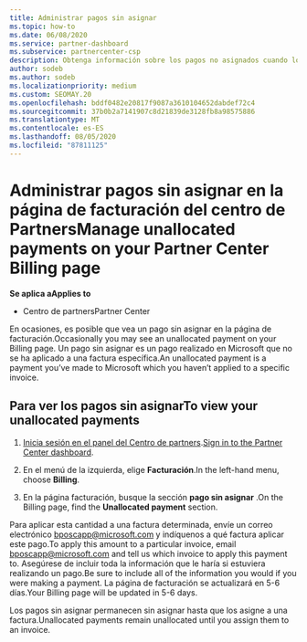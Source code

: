 ```yaml
---
title: Administrar pagos sin asignar
ms.topic: how-to
ms.date: 06/08/2020
ms.service: partner-dashboard
ms.subservice: partnercenter-csp
description: Obtenga información sobre los pagos no asignados cuando los vea en la página de facturación del centro de Partners. Aprenda también a aplicarlos a las facturas.
author: sodeb
ms.author: sodeb
ms.localizationpriority: medium
ms.custom: SEOMAY.20
ms.openlocfilehash: bddf0482e20817f9087a3610104652dabdef72c4
ms.sourcegitcommit: 37b0b2a7141907c8d21839de3128fb8a98575886
ms.translationtype: MT
ms.contentlocale: es-ES
ms.lasthandoff: 08/05/2020
ms.locfileid: "87811125"
---
```

# <a name="manage-unallocated-payments-on-your-partner-center-billing-page"></a><span data-ttu-id="cb2b4-104">Administrar pagos sin asignar en la página de facturación del centro de Partners</span><span class="sxs-lookup"><span data-stu-id="cb2b4-104">Manage unallocated payments on your Partner Center Billing page</span></span>

<span data-ttu-id="cb2b4-105">**Se aplica a**</span><span class="sxs-lookup"><span data-stu-id="cb2b4-105">**Applies to**</span></span>

- <span data-ttu-id="cb2b4-106">Centro de partners</span><span class="sxs-lookup"><span data-stu-id="cb2b4-106">Partner Center</span></span>

<span data-ttu-id="cb2b4-107">En ocasiones, es posible que vea un pago sin asignar en la página de facturación.</span><span class="sxs-lookup"><span data-stu-id="cb2b4-107">Occasionally you may see an unallocated payment on your Billing page.</span></span> <span data-ttu-id="cb2b4-108">Un pago sin asignar es un pago realizado en Microsoft que no se ha aplicado a una factura específica.</span><span class="sxs-lookup"><span data-stu-id="cb2b4-108">An unallocated payment is a payment you’ve made to Microsoft which you haven’t applied to a specific invoice.</span></span>

## <a name="to-view-your-unallocated-payments"></a><span data-ttu-id="cb2b4-109">Para ver los pagos sin asignar</span><span class="sxs-lookup"><span data-stu-id="cb2b4-109">To view your unallocated payments</span></span>

1. <span data-ttu-id="cb2b4-110">[Inicia sesión en el panel del Centro de partners](https://partner.microsoft.com/dashboard/home).</span><span class="sxs-lookup"><span data-stu-id="cb2b4-110">[Sign in to the Partner Center dashboard](https://partner.microsoft.com/dashboard/home).</span></span>

2. <span data-ttu-id="cb2b4-111">En el menú de la izquierda, elige **Facturación**.</span><span class="sxs-lookup"><span data-stu-id="cb2b4-111">In the left-hand menu, choose **Billing**.</span></span>

3. <span data-ttu-id="cb2b4-112">En la página facturación, busque la sección **pago sin asignar** .</span><span class="sxs-lookup"><span data-stu-id="cb2b4-112">On the Billing page, find the **Unallocated payment** section.</span></span> 

<span data-ttu-id="cb2b4-113">Para aplicar esta cantidad a una factura determinada, envíe un correo electrónico bposcapp@microsoft.com y indíquenos a qué factura aplicar este pago.</span><span class="sxs-lookup"><span data-stu-id="cb2b4-113">To apply this amount to a particular invoice, email bposcapp@microsoft.com and tell us which invoice to apply this payment to.</span></span> <span data-ttu-id="cb2b4-114">Asegúrese de incluir toda la información que le haría si estuviera realizando un pago.</span><span class="sxs-lookup"><span data-stu-id="cb2b4-114">Be sure to include all of the information you would if you were making a payment.</span></span> <span data-ttu-id="cb2b4-115">La página de facturación se actualizará en 5-6 días.</span><span class="sxs-lookup"><span data-stu-id="cb2b4-115">Your Billing page will be updated in 5-6 days.</span></span> 

<span data-ttu-id="cb2b4-116">Los pagos sin asignar permanecen sin asignar hasta que los asigne a una factura.</span><span class="sxs-lookup"><span data-stu-id="cb2b4-116">Unallocated payments remain unallocated until you assign them to an invoice.</span></span> 
